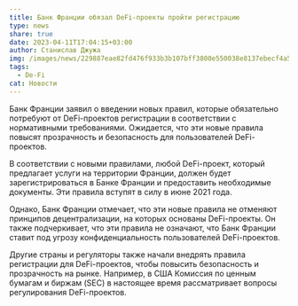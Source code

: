 ```yaml
---
title: Банк Франции обязал DeFi-проекты пройти регистрацию
type: news
share: true
date: 2023-04-11T17:04:15+03:00
author: Станислав Джужа
img: /images/news/229887eae82fd476f933b3b107bff3800e550038e8137ebecf4a572b63e3e01b.jpg
tags:
  - De-Fi
cat: Новости
---
```

Банк Франции заявил о введении новых правил, которые обязательно потребуют от DeFi-проектов регистрации в соответствии с нормативными требованиями. Ожидается, что эти новые правила повысят прозрачность и безопасность для пользователей DeFi-проектов.

В соответствии с новыми правилами, любой DeFi-проект, который предлагает услуги на территории Франции, должен будет зарегистрироваться в Банке Франции и предоставить необходимые документы. Эти правила вступят в силу в июне 2021 года.

Однако, Банк Франции отмечает, что эти новые правила не отменяют принципов децентрализации, на которых основаны DeFi-проекты. Он также подчеркивает, что эти правила не означают, что Банк Франции ставит под угрозу конфиденциальность пользователей DeFi-проектов.

Другие страны и регуляторы также начали внедрять правила регистрации для DeFi-проектов, чтобы повысить безопасность и прозрачность на рынке. Например, в США Комиссия по ценным бумагам и биржам (SEC) в настоящее время рассматривает вопросы регулирования DeFi-проектов.